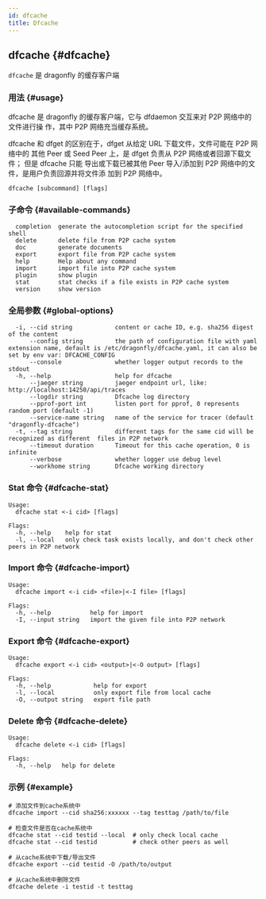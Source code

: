 ```yaml
---
id: dfcache
title: Dfcache
---
```


## dfcache {#dfcache}

`dfcache` 是 dragonfly 的缓存客户端

### 用法 {#usage}

dfcache 是 dragonfly 的缓存客户端，它与 dfdaemon 交互来对 P2P 网络中的文件进行操
作，其中 P2P 网络充当缓存系统。

dfcache 和 dfget 的区别在于，dfget 从给定 URL 下载文件，文件可能在 P2P 网络中的
其他 Peer 或 Seed Peer 上，是 dfget 负责从 P2P 网络或者回源下载文件； 但是 dfcache 只能
导出或下载已被其他 Peer 导入/添加到 P2P 网络中的文件，是用户负责回源并将文件添
加到 P2P 网络中。

```shell
dfcache [subcommand] [flags]
```

### 子命令 {#available-commands}

```shell
  completion  generate the autocompletion script for the specified shell
  delete      delete file from P2P cache system
  doc         generate documents
  export      export file from P2P cache system
  help        Help about any command
  import      import file into P2P cache system
  plugin      show plugin
  stat        stat checks if a file exists in P2P cache system
  version     show version
```

### 全局参数 {#global-options}

<!-- markdownlint-disable -->

```text
  -i, --cid string            content or cache ID, e.g. sha256 digest of the content
      --config string         the path of configuration file with yaml extension name, default is /etc/dragonfly/dfcache.yaml, it can also be set by env var: DFCACHE_CONFIG
      --console               whether logger output records to the stdout
  -h, --help                  help for dfcache
      --jaeger string         jaeger endpoint url, like: http://localhost:14250/api/traces
      --logdir string         Dfcache log directory
      --pprof-port int        listen port for pprof, 0 represents random port (default -1)
      --service-name string   name of the service for tracer (default "dragonfly-dfcache")
  -t, --tag string            different tags for the same cid will be recognized as different  files in P2P network
      --timeout duration      Timeout for this cache operation, 0 is infinite
      --verbose               whether logger use debug level
      --workhome string       Dfcache working directory
```

### Stat 命令 {#dfcache-stat}

<!-- markdownlint-disable -->

```text
Usage:
  dfcache stat <-i cid> [flags]

Flags:
  -h, --help    help for stat
  -l, --local   only check task exists locally, and don't check other peers in P2P network
```

### Import 命令 {#dfcache-import}

<!-- markdownlint-disable -->

```text
Usage:
  dfcache import <-i cid> <file>|<-I file> [flags]

Flags:
  -h, --help           help for import
  -I, --input string   import the given file into P2P network
```

### Export 命令 {#dfcache-export}

<!-- markdownlint-disable -->

```text
Usage:
  dfcache export <-i cid> <output>|<-O output> [flags]

Flags:
  -h, --help            help for export
  -l, --local           only export file from local cache
  -O, --output string   export file path
```

### Delete 命令 {#dfcache-delete}

<!-- markdownlint-disable -->

```text
Usage:
  dfcache delete <-i cid> [flags]

Flags:
  -h, --help   help for delete
```

### 示例 {#example}

```shell
# 添加文件到cache系统中
dfcache import --cid sha256:xxxxxx --tag testtag /path/to/file

# 检查文件是否在cache系统中
dfcache stat --cid testid --local  # only check local cache
dfcache stat --cid testid          # check other peers as well

# 从cache系统中下载/导出文件
dfcache export --cid testid -O /path/to/output

# 从cache系统中删除文件
dfcache delete -i testid -t testtag
```
